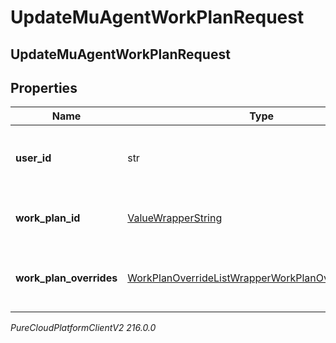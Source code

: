 # UpdateMuAgentWorkPlanRequest

## UpdateMuAgentWorkPlanRequest

## Properties

|Name | Type | Description | Notes|
|------------ | ------------- | ------------- | -------------|
| **user_id** | str | The agent id for whom the work plan is updated | |
| **work_plan_id** | [ValueWrapperString](ValueWrapperString) | The current work plan ID for the agent | [optional] |
| **work_plan_overrides** | [WorkPlanOverrideListWrapperWorkPlanOverrideRequest](WorkPlanOverrideListWrapperWorkPlanOverrideRequest) | The list of work plan overrides for the agent | [optional] |



_PureCloudPlatformClientV2 216.0.0_
